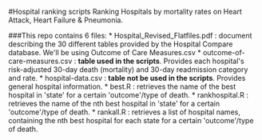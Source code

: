 #Hospital ranking scripts
	Ranking Hospitals by mortality rates on Heart Attack, Heart Failure & Pneumonia.

###This repo contains 6 files:
	* Hospital_Revised_Flatfiles.pdf : document describing the 30 different tables provided by the Hospital Compare database. We'll be using Outcome of Care Measures.csv
	* outcome-of-care-measures.csv : **table used in the scripts**. Provides each hospital's risk-adjusted 30-day death (mortality) and 30-day readmission category and rate.
	* hospital-data.csv : **table not be used in the scripts**. Provides general hospital information.
	* best.R : retrieves the name of the best hospital in 'state' for a certain 'outcome'/type of death.
	* rankhospital.R : retrieves the name of the nth best hospital in 'state' for a certain 'outcome'/type of death.
	* rankall.R : retrieves a list of hospital names, containing the nth best hospital for each state for a certain 'outcome'/type of death.

